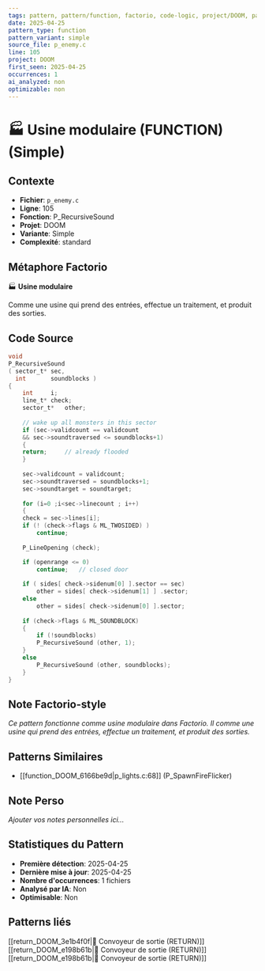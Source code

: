 ```yaml
---
tags: pattern, pattern/function, factorio, code-logic, project/DOOM, pattern/variant/simple
date: 2025-04-25
pattern_type: function
pattern_variant: simple
source_file: p_enemy.c
line: 105
project: DOOM
first_seen: 2025-04-25
occurrences: 1
ai_analyzed: non
optimizable: non
---
```


# 🏭 Usine modulaire (FUNCTION) (Simple)

## Contexte
- **Fichier**: `p_enemy.c`
- **Ligne**: 105
- **Fonction**: P_RecursiveSound
- **Projet**: DOOM
- **Variante**: Simple
- **Complexité**: standard

## Métaphore Factorio
🏭 **Usine modulaire**

Comme une usine qui prend des entrées, effectue un traitement, et produit des sorties.

## Code Source
```c
void
P_RecursiveSound
( sector_t*	sec,
  int		soundblocks )
{
    int		i;
    line_t*	check;
    sector_t*	other;
	
    // wake up all monsters in this sector
    if (sec->validcount == validcount
	&& sec->soundtraversed <= soundblocks+1)
    {
	return;		// already flooded
    }
    
    sec->validcount = validcount;
    sec->soundtraversed = soundblocks+1;
    sec->soundtarget = soundtarget;
	
    for (i=0 ;i<sec->linecount ; i++)
    {
	check = sec->lines[i];
	if (! (check->flags & ML_TWOSIDED) )
	    continue;
	
	P_LineOpening (check);

	if (openrange <= 0)
	    continue;	// closed door
	
	if ( sides[ check->sidenum[0] ].sector == sec)
	    other = sides[ check->sidenum[1] ] .sector;
	else
	    other = sides[ check->sidenum[0] ].sector;
	
	if (check->flags & ML_SOUNDBLOCK)
	{
	    if (!soundblocks)
		P_RecursiveSound (other, 1);
	}
	else
	    P_RecursiveSound (other, soundblocks);
    }
}
```

## Note Factorio-style
*Ce pattern fonctionne comme usine modulaire dans Factorio. Il comme une usine qui prend des entrées, effectue un traitement, et produit des sorties.*

## Patterns Similaires
- [[function_DOOM_6166be9d|p_lights.c:68]] (P_SpawnFireFlicker)

## Note Perso
*Ajouter vos notes personnelles ici...*

## Statistiques du Pattern
- **Première détection**: 2025-04-25
- **Dernière mise à jour**: 2025-04-25
- **Nombre d'occurrences**: 1 fichiers
- **Analysé par IA**: Non
- **Optimisable**: Non

## Patterns liés
[[return_DOOM_3e1b4f0f|🚚 Convoyeur de sortie (RETURN)]]
[[return_DOOM_e198b61b|🚚 Convoyeur de sortie (RETURN)]]
[[return_DOOM_e198b61b|🚚 Convoyeur de sortie (RETURN)]]
